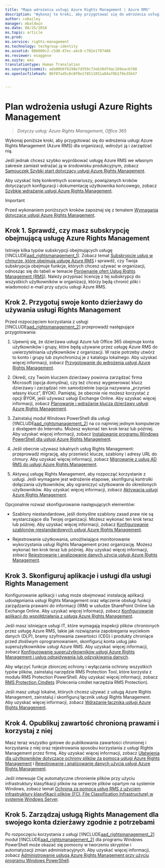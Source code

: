 ```yaml
---
title: "Mapa wdrożenia usługi Azure Rights Management | Azure RMS"
description: "Wykonaj te kroki, aby przygotować się do wdrożenia usługi Azure Rights Management (Azure RMS) dla organizacji, wdrożyć ją i zarządzać nią."
author: cabailey
manager: mbaldwin
ms.date: 08/25/2016
ms.topic: article
ms.prod: 
ms.service: rights-management
ms.technology: techgroup-identity
ms.assetid: 086600c2-c5d8-47ec-a4c0-c782e1797486
ms.reviewer: esaggese
ms.suite: ems
translationtype: Human Translation
ms.sourcegitcommit: ada00b6f6298e7d359c73eb38dfdac169eacb708
ms.openlocfilehash: 06f07ad5c8c0f0e1f8511051a84af0b1f8e35647


---
```


# Plan wdrożenia usługi Azure Rights Management

>*Dotyczy usług: Azure Rights Management, Office 365*

Wykonaj poniższe kroki, aby przygotować się do wdrożenia usługi Azure Rights Management (Azure RMS) dla organizacji, wdrożyć ją i zarządzać nią.

Jeśli jednak chcesz szybko wypróbować usługę Azure RMS we własnym zakresie zamiast wdrażać ją w środowisku produkcyjnym, zobacz [Samouczek Szybki start dotyczący usługi Azure Rights Management](../get-started/quick-start-tutorial.md).

Aby uzyskać listę konkretnych scenariuszy, powiązanych kroków dotyczących konfiguracji i dokumentację użytkownika końcowego, zobacz [Szybkie wdrażanie usługi Azure Rights Management](../get-started/rapid-deployment-guide.md).

> [!IMPORTANT]
> Przed wykonaniem poniższych kroków zapoznaj się z tematem [Wymagania dotyczące usługi Azure Rights Management](../get-started/requirements-azure-rms.md).

## Krok 1. Sprawdź, czy masz subskrypcję obejmującą usługę Azure Rights Management
Istnieje kilka typów subskrypcji obejmujących usługę [!INCLUDE[aad_rightsmanagement_1](../includes/aad_rightsmanagement_1_md.md)]. Zobacz temat [Subskrypcje usług w chmurze, które obejmują usługę Azure RMS](../get-started/requirements-subscriptions.md) i sprawdź, czy Twoja subskrypcja obejmuje funkcje, których chcesz używać w organizacji, odnosząc się do tabeli w temacie [Porównanie ofert Usług Rights Management (RMS)](https://technet.microsoft.com/dn858608). Należy przypisać licencję z tej subskrypcji do wszystkich użytkowników w organizacji, którzy będą chronić pliki i wiadomości e-mail przy użyciu usługi Azure RMS.

## Krok 2. Przygotuj swoje konto dzierżawy do używania usługi Rights Management
Przed rozpoczęciem korzystania z usługi [!INCLUDE[aad_rightsmanagement_2](../includes/aad_rightsmanagement_2_md.md)] przeprowadź następujące przygotowania:

1.  Upewnij się, że dzierżawa usługi Azure lub Office 365 obejmuje konta użytkowników i grupy, które będą używane przez usługę Azure RMS do uwierzytelniania użytkowników z organizacji. W razie potrzeby utwórz to konto i grupy lub zsynchronizuj je z katalogu lokalnego. Aby uzyskać więcej informacji, zobacz [Przygotowanie do wdrożenia usługi Azure Rights Management](prepare.md).

2.  Określ, czy Twoim kluczem dzierżawy powinna zarządzać firma Microsoft (opcja domyślna), czy też chcesz wygenerować klucz dzierżawy i zarządzać nim samodzielnie (opcja nazywana „przynieś własny klucz”, BYOK). Pamiętaj, że obecnie nie możesz korzystać z opcji BYOK, jeśli używasz usługi Exchange Online. Aby uzyskać więcej informacji, zobacz [Planowanie i wdrażanie klucza dzierżawy usługi Azure Rights Management](plan-implement-tenant-key.md).

3.  Zainstaluj moduł Windows PowerShell dla usługi [!INCLUDE[aad_rightsmanagement_2](../includes/aad_rightsmanagement_2_md.md)] na co najmniej jednym komputerze z dostępem do Internetu. Możesz wykonać ten krok teraz lub później. Aby uzyskać więcej informacji, zobacz [Instalowanie programu Windows PowerShell dla usługi Azure Rights Management](../deploy-use/install-powershell.md).

4.  Jeśli obecnie używasz lokalnych usług Rights Management: przeprowadź migrację, aby przenieść klucze, szablony i adresy URL do chmury. Aby uzyskać więcej informacji, zobacz [Migrowanie z usług AD RMS do usługi Azure Rights Management](migrate-from-ad-rms-to-azure-rms.md).

5.  Aktywuj usługę Rights Management, aby rozpocząć korzystanie z usługi. Jeśli wymagane jest wdrożenie etapowe, skonfiguruj kontrolki dołączania użytkowników, aby ograniczyć użytkowanie do określonych użytkowników. Aby uzyskać więcej informacji, zobacz [Aktywacja usługi Azure Rights Management](../deploy-use/activate-service.md).

Opcjonalnie rozważ skonfigurowanie następujących elementów:

-   Szablony niestandardowe, jeśli domyślne szablony zasad praw nie są wystarczające dla Twojej organizacji. Możesz wykonać ten krok teraz lub później. Aby uzyskać więcej informacji, zobacz [Konfigurowanie szablonów niestandardowych usługi Azure Rights Management](../deploy-use/configure-custom-templates.md).

-   Rejestrowanie użytkowania, umożliwiające monitorowanie wykorzystania usługi Rights Management przez organizację. Możesz wykonać ten krok teraz lub później. Aby uzyskać więcej informacji, zobacz [Rejestrowanie i analizowanie danych użycia usługi Azure Rights Management](../deploy-use/log-analyze-usage.md).

## Krok 3. Skonfiguruj aplikacje i usługi dla usługi Rights Management
Konfigurowanie aplikacji i usług może obejmować instalację aplikacji udostępniania usługi Rights Management oraz włączenie obsługi funkcji zarządzania prawami do informacji (IRM) w usłudze SharePoint Online lub Exchange Online. Aby uzyskać więcej informacji, zobacz [Konfigurowanie aplikacji do współdziałania z usługą Azure Rights Management](../deploy-use/configure-applications.md).

Jeśli masz istniejące usługi IT, które wymagają inspekcji plików chronionych przez usługę Azure RMS, takie jak rozwiązania zapobiegania wyciekom danych (DLP), bramy szyfrowania zawartości (CEG) i produkty chroniące przed złośliwym oprogramowaniem, skonfiguruj konta usług jako superużytkowników usługi Azure RMS. Aby uzyskać więcej informacji, zobacz [Konfigurowanie superużytkowników usługi Azure Rights Management i usług odnajdywania lub odzyskiwania danych](../deploy-use/configure-super-users.md).

Aby włączyć funkcje zbiorczej ochrony i wyłączania ochrony wszystkich typów plików, zainstaluj narzędzie RMS Protection Tool, które korzysta z modułu RMS Protection PowerShell. Aby uzyskać więcej informacji, zobacz [RMS Protection Cmdlets](https://msdn.microsoft.com/library/mt433195.aspx) (Polecenia cmdlet narzędzia RMS Protection).

Jeśli masz usługi lokalne, których chcesz używać z usługą Azure Rights Management, zainstaluj i skonfiguruj łącznik usługi Rights Management. Aby uzyskać więcej informacji, zobacz [Wdrażanie łącznika usługi Azure Rights Management](../deploy-use/deploy-rms-connector.md).

## Krok 4. Opublikuj zawartość chronioną prawami i korzystaj z niej
Masz teraz wszystko gotowe do publikowania zawartości chronionej i korzystania z niej oraz rejestrowania sposobu korzystania z usługi Rights Management przez firmę. Aby uzyskać więcej informacji, zobacz [Ułatwienia dla użytkowników dotyczące ochrony plików za pomocą usługi Azure Rights Management](../deploy-use/help-users.md) i [Rejestrowanie i analizowanie danych użycia usługi Azure Rights Management](../deploy-use/log-analyze-usage.md).

Jeśli interesuje Cię automatyczne chronienie plików przy użyciu infrastruktury klasyfikacji plików na serwerze plików opartym na systemie Windows, zobacz temat [Ochrona za pomocą usług RMS z użyciem infrastruktury klasyfikacji plików (FCI, File Classification Infrastructure) w systemie Windows Server](../rms-client/configure-fci.md).

## Krok 5. Zarządzaj usługą Rights Management dla swojego konta dzierżawy zgodnie z potrzebami
Po rozpoczęciu korzystania z usługi [!INCLUDE[aad_rightsmanagement_2](../includes/aad_rightsmanagement_2_md.md)] moduł [!INCLUDE[aad_rightsmanagement_2](../includes/aad_rightsmanagement_2_md.md)] dla programu Windows PowerShell może okazać się pomocny w tworzeniu skryptów i automatyzacji zmian administracyjnych. Aby uzyskać więcej informacji, zobacz [Administrowanie usługą Azure Rights Management przy użyciu programu Windows PowerShell](../deploy-use/administer-powershell.md).





<!--HONumber=Aug16_HO4-->


